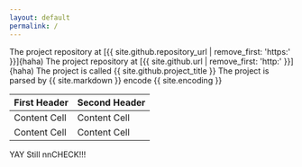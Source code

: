 ```yaml
---
layout: default
permalink: /
---
```

The project repository at [{{ site.github.repository_url | remove_first: 'https:' }}]{haha)
The project repository at [{{ site.github.url | remove_first: 'http:' }}]{haha)
The project is called {{ site.github.project_title }}
The project is parsed by {{ site.markdown }}
encode {{ site.encoding }}


First Header  | Second Header
------------- | -------------
Content Cell  | Content Cell
Content Cell  | Content Cell


YAY Still nnCHECK!!!